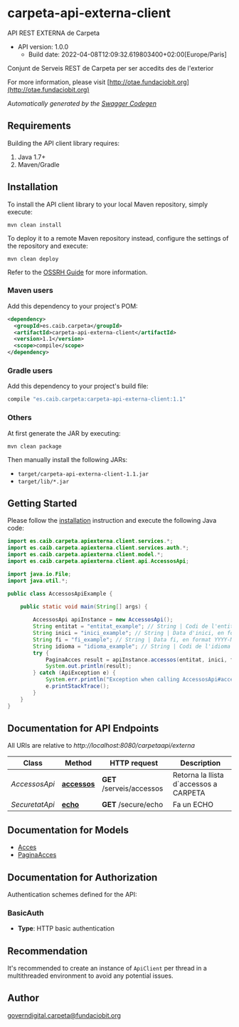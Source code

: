# carpeta-api-externa-client

API REST EXTERNA de Carpeta
- API version: 1.0.0
  - Build date: 2022-04-08T12:09:32.619803400+02:00[Europe/Paris]

Conjunt de Serveis REST de Carpeta per ser accedits des de l'exterior

  For more information, please visit [http://otae.fundaciobit.org](http://otae.fundaciobit.org)

*Automatically generated by the [Swagger Codegen](https://github.com/swagger-api/swagger-codegen)*


## Requirements

Building the API client library requires:
1. Java 1.7+
2. Maven/Gradle

## Installation

To install the API client library to your local Maven repository, simply execute:

```shell
mvn clean install
```

To deploy it to a remote Maven repository instead, configure the settings of the repository and execute:

```shell
mvn clean deploy
```

Refer to the [OSSRH Guide](http://central.sonatype.org/pages/ossrh-guide.html) for more information.

### Maven users

Add this dependency to your project's POM:

```xml
<dependency>
  <groupId>es.caib.carpeta</groupId>
  <artifactId>carpeta-api-externa-client</artifactId>
  <version>1.1</version>
  <scope>compile</scope>
</dependency>
```

### Gradle users

Add this dependency to your project's build file:

```groovy
compile "es.caib.carpeta:carpeta-api-externa-client:1.1"
```

### Others

At first generate the JAR by executing:

```shell
mvn clean package
```

Then manually install the following JARs:

* `target/carpeta-api-externa-client-1.1.jar`
* `target/lib/*.jar`

## Getting Started

Please follow the [installation](#installation) instruction and execute the following Java code:

```java
import es.caib.carpeta.apiexterna.client.services.*;
import es.caib.carpeta.apiexterna.client.services.auth.*;
import es.caib.carpeta.apiexterna.client.model.*;
import es.caib.carpeta.apiexterna.client.api.AccessosApi;

import java.io.File;
import java.util.*;

public class AccessosApiExample {

    public static void main(String[] args) {
        
        AccessosApi apiInstance = new AccessosApi();
        String entitat = "entitat_example"; // String | Codi de l'entitat de la qual obtenim les estadistiques
        String inici = "inici_example"; // String | Data d'inici, en format YYYY-MM-DD, a partir de la qual volem obtenir estadistiques
        String fi = "fi_example"; // String | Data fi, en format YYYY-MM-DD, fins la qual volem tenir estadistiques
        String idioma = "idioma_example"; // String | Codi de l'idioma
        try {
            PaginaAcces result = apiInstance.accessos(entitat, inici, fi, idioma);
            System.out.println(result);
        } catch (ApiException e) {
            System.err.println("Exception when calling AccessosApi#accessos");
            e.printStackTrace();
        }
    }
}
```

## Documentation for API Endpoints

All URIs are relative to *http://localhost:8080/carpetaapi/externa*

Class | Method | HTTP request | Description
------------ | ------------- | ------------- | -------------
*AccessosApi* | [**accessos**](docs/AccessosApi.md#accessos) | **GET** /serveis/accessos | Retorna la llista d&#x60;accessos a CARPETA
*SecuretatApi* | [**echo**](docs/SecuretatApi.md#echo) | **GET** /secure/echo | Fa un ECHO

## Documentation for Models

 - [Acces](docs/Acces.md)
 - [PaginaAcces](docs/PaginaAcces.md)

## Documentation for Authorization

Authentication schemes defined for the API:
### BasicAuth

- **Type**: HTTP basic authentication


## Recommendation

It's recommended to create an instance of `ApiClient` per thread in a multithreaded environment to avoid any potential issues.

## Author

governdigital.carpeta@fundaciobit.org
